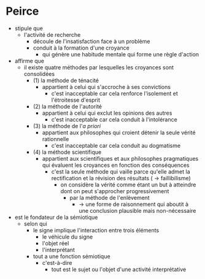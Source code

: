 # Peirce
- stipule que
  - l'activité de recherche
    - découle de l'insatisfaction face à un problème
    - conduit à la formation d'une croyance
      - qui génère une habitude mentale qui forme une règle d'action
- affirme que
  - il existe quatre méthodes par lesquelles les croyances sont consolidées
    - (1) la méthode de ténacité
      - appartient à celui qui s'accroche à ses convictions
        - c'est inacceptable car cela renforce l'isolement et l'étroitesse d'esprit
    - (2) la méthode de l'autorité
      - appartient à celui qui exclut les opinions des autres
        - c'est inacceptable car cela conduit à l'intolérance
    - (3) la méthode de l'*a priori*
      - appartient aux philosophes qui croient détenir la seule vérité rationnelle
        - c'est inacceptable car cela conduit au dogmatisme
    - (4) la méthode scientifique
      - appartient aux scientifiques et aux philosophes pragmatiques qui évaluent les croyances en fonction des conséquences 
        - c'est la seule méthode qui vaille parce qu'elle admet la rectification et la révision des résultats ( → faillibilisme)              
          - on considère la vérité comme étant un but à atteindre dont on peut s'approcher progressivement
            - par la méthode de l'enlèvement
              - → une forme de raisonnement qui aboutit à une conclusion plausible mais non-nécessaire    
- est le fondateur de la sémiotique
  - selon qui
    - le signe implique l'interaction entre trois éléments
      - le véhicule du signe
      - l'objet réel
      - l'interprétant 
    - tout a une fonction sémiotique
      - c'est-à-dire
        - tout est le sujet ou l'objet d'une activité interprétative     
